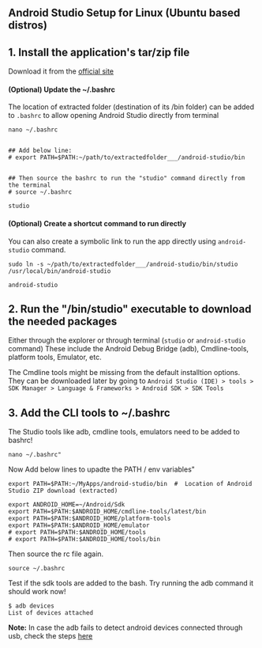 ## Android Studio Setup for Linux (Ubuntu based distros)


## 1. Install the application's tar/zip file
Download it from the [official site](https://developer.android.com/)

#### (Optional) Update the ~/.bashrc
The location of extracted folder (destination of its /bin folder) can be added to `.bashrc` to allow opening Android Studio directly from terminal 
```
nano ~/.bashrc


## Add below line:
# export PATH=$PATH:~/path/to/extractedfolder___/android-studio/bin


## Then source the bashrc to run the "studio" command directly from the terminal
# source ~/.bashrc
```
```
studio
```

#### (Optional) Create a shortcut command to run directly
You can also create a symbolic link to run the app directly using `android-studio` command. 
```
sudo ln -s ~/path/to/extractedfolder___/android-studio/bin/studio /usr/local/bin/android-studio
```
```
android-studio
```


## 2. Run the "/bin/studio" executable to download the needed packages
Either through the explorer or through terminal (`studio` or `android-studio` command)
These include the Android Debug Bridge (adb), Cmdline-tools, platform tools, Emulator, etc.

The Cmdline tools might be missing from the default installtion options. They can be downloaded later by going to
`Android Studio (IDE) > tools > SDK Manager > Language & Frameworks > Android SDK > SDK Tools`

## 3. Add the CLI tools to ~/.bashrc 
The Studio tools like adb, cmdline tools, emulators need to be added to bashrc!

```
nano ~/.bashrc"
```
Now Add below lines to upadte the PATH / env variables"

```
export PATH=$PATH:~/MyApps/android-studio/bin  #  Location of Android Studio ZIP download (extracted)

export ANDROID_HOME=~/Android/Sdk
export PATH=$PATH:$ANDROID_HOME/cmdline-tools/latest/bin
export PATH=$PATH:$ANDROID_HOME/platform-tools
export PATH=$PATH:$ANDROID_HOME/emulator
# export PATH=$PATH:$ANDROID_HOME/tools
# export PATH=$PATH:$ANDROID_HOME/tools/bin
```

Then source the rc file again.

```
source ~/.bashrc
```

Test if the sdk tools are added to the bash. Try running the adb command it should work now!
```
$ adb devices
List of devices attached
```
**Note:** In case the adb fails to detect android devices connected through usb, check the steps [here](https://github.com/ankur1812/adb-scripts?tab=readme-ov-file#3-debugging--fixing-failing-device-connections)


